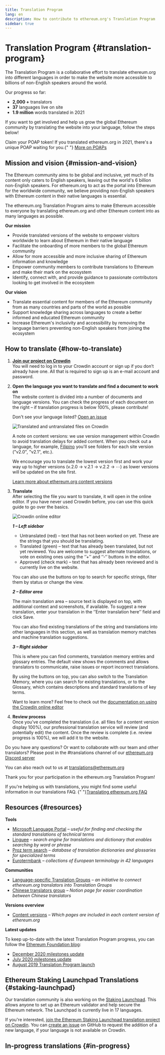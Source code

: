 ```yaml
---
title: Translation Program
lang: en
description: How to contribute to ethereum.org's Translation Program
sidebar: true
---
```


# Translation Program {#translation-program}

The Translation Program is a collaborative effort to translate ethereum.org into different languages in order to make the website more accessible to billions of non-English speakers around the world.

Our progress so far:

- **2,000 +** translators
- **37** languages live on site
- **1.9 million** words translated in 2021

If you want to get involved and help us grow the global Ethereum community by translating the website into your language, follow the steps below!

<InfoBanner shouldCenter emoji=":tada:">
  Claim your POAP token! If you translated ethereum.org in 2021, there's a unique POAP waiting for you.{" "}
  <a href="https://ethereum.org/en/contributing/#poap">More on POAPs</a>
</InfoBanner>

## Mission and vision {#mission-and-vision}

The Ethereum community aims to be global and inclusive, yet much of its content only caters to English speakers, leaving out the world's 6 billion non-English speakers. For ethereum.org to act as the portal into Ethereum for the worldwide community, we believe providing non-English speakers with Ethereum content in their native languages is essential.

The ethereum.org Translation Program aims to make Ethereum accessible to everyone by translating ethereum.org and other Ethereum content into as many languages as possible.

**Our mission**

- Provide translated versions of the website to empower visitors worldwide to learn about Ethereum in their native language
- Facilitate the onboarding of more members to the global Ethereum community
- Allow for more accessible and more inclusive sharing of Ethereum information and knowledge
- Empower community members to contribute translations to Ethereum and make their mark on the ecosystem
- Identify, connect with, and provide guidance to passionate contributors looking to get involved in the ecosystem

**Our vision**

- Translate essential content for members of the Ethereum community from as many countries and parts of the world as possible
- Support knowledge sharing across languages to create a better informed and educated Ethereum community
- Increase Ethereum's inclusivity and accessibility by removing the language barriers preventing non-English speakers from joining the ecosystem

## How to translate {#how-to-translate}

1. **[Join our project on Crowdin](https://crowdin.com/project/ethereum-org/invite)**  
   You will need to log in to your Crowdin account or sign up if you don’t already have one. All that is required to sign up is an e-mail account and password.

2. **Open the language you want to translate and find a document to work on**  
   The website content is divided into a number of documents and language versions. You can check the progress of each document on the right – if translation progress is below 100%, please contribute!

   Don't see your language listed? [Open an issue](https://github.com/ethereum/ethereum-org-website/issues/new/choose)

   ![Translated and untranslated files on Crowdin](./crowdin-files.png)

   A note on content versions: we use version management within Crowdin to avoid translation delays for added content. When you check out a language, for example, [Filipino](https://crowdin.com/project/ethereum-org/fil#) you'll see folders for each site version ("v2.0", "v2.1", etc.).

   We encourage you to translate the lowest version first and work your way up to higher versions (v.2.0 → v.2.1 → v.2.2 → ⋯) as lower versions will be updated on the site first.

   [Learn more about ethereum.org content versions](/en/contributing/translation-program/content-versions/)

3. **Translate**  
   After selecting the file you want to translate, it will open in the online editor. If you have never used Crowdin before, you can use this quick guide to go over the basics.

   ![Crowdin online editor](./online-editor.png)

   **_1 – Left sidebar_**

   - Untranslated (red) – text that has not been worked on yet. These are the strings that you should be translating.
   - Translated (green) – text that has already been translated, but not yet reviewed. You are welcome to suggest alternate translations, or vote on existing ones using the ‘’+’’ and ‘’-‘‘ buttons in the editor.
   - Approved (check mark) – text that has already been reviewed and is currently live on the website.

   You can also use the buttons on top to search for specific strings, filter them by status or change the view.

   **_2 – Editor area_**

   The main translation area – source text is displayed on top, with additional context and screenshots, if available.
   To suggest a new translation, enter your translation in the ‘’Enter translation here’’ field and click Save.

   You can also find existing translations of the string and translations into other languages in this section, as well as translation memory matches and machine translation suggestions.

   **_3 – Right sidebar_**

   This is where you can find comments, translation memory entries and glossary entries. The default view shows the comments and allows translators to communicate, raise issues or report incorrect translations.

   By using the buttons on top, you can also switch to the Translation Memory, where you can search for existing translations, or to the Glossary, which contains descriptions and standard translations of key terms.

   Want to learn more? Feel free to check out the [documentation on using the Crowdin online editor](https://support.crowdin.com/online-editor/)

4. **Review process**  
   Once you've completed the translation (i.e. all files for a content version display 100%), our professional translation service will review (and potentially edit) the content. Once the review is complete (i.e. review progress is 100%), we will add it to the website.

Do you have any questions? Or want to collaborate with our team and other translators? Please post in the #translations channel of our [ethereum.org Discord server](https://discord.gg/6WX7E97)

You can also reach out to us at translations@ethereum.org

Thank you for your participation in the ethereum.org Translation Program!

<InfoBanner shouldCenter emoji=":information_source:">
  If you're helping us with translations, you might find some useful information in our translations FAQ. 
  {" "}<a href="/en/contributing/translation-program/translation-guide/">Translating ethereum.org FAQ</a>
</InfoBanner>

## Resources {#resources}

**Tools**

- [Microsoft Language Portal](https://www.microsoft.com/en-us/language)
  _– useful for finding and checking the standard translations of technical terms_
- [Linguee](https://www.linguee.com/)
  _– search engine for translations and dictionary that enables searching by word or phrase_
- [Proz term search](https://www.proz.com/search/)
  _– database of translation dictionaries and glossaries for specialized terms_
- [Eurotermbank](https://www.eurotermbank.com/)
  _– collections of European terminology in 42 languages_

**Communities**

- [Language-specific Translation Groups](https://discord.gg/6WX7E97)
  _– an initiative to connect ethereum.org translators into Translation Groups_
- [Chinese translators group](https://www.notion.so/Ethereum-org-05375fe0a94c4214acaf90f42ba40171)
  _– Notion page for easier coordination between Chinese translators_

**Versions overview**

- [Content versions](/contributing/translation-program/content-versions/) _– Which pages are included in each content version of ethereum.org_

**Latest updates**

To keep up-to-date with the latest Translation Program progress, you can follow the [Ethereum Foundation blog](https://blog.ethereum.org/):

- [December 2020 milestones update](https://blog.ethereum.org/2020/12/21/translation-program-milestones-updates-20/)
- [July 2020 milestones update](https://blog.ethereum.org/2020/07/29/ethdotorg-translation-milestone/)
- [August 2019 Translation Program launch](https://blog.ethereum.org/2019/08/20/translating-ethereum-for-our-global-community/)

## Ethereum Staking Launchpad Translations {#staking-launchpad}

Our translation community is also working on the [Staking Launchpad](https://launchpad.ethereum.org/en/). This allows anyone to set up an Ethereum validator and help secure the Ethereum network. The Launchpad is currently live in 17 languages.

If you're interested, [join the Ethereum Staking Launchpad translation project on Crowdin](https://crowdin.com/project/ethereum-staking-launchpad). You can [create an issue](https://github.com/ethereum/staking-launchpad/issues/new) on GitHub to request the addition of a new language, if your language is not available on Crowdin.

## In-progress translations {#in-progress}

<TranslationsInProgress />
